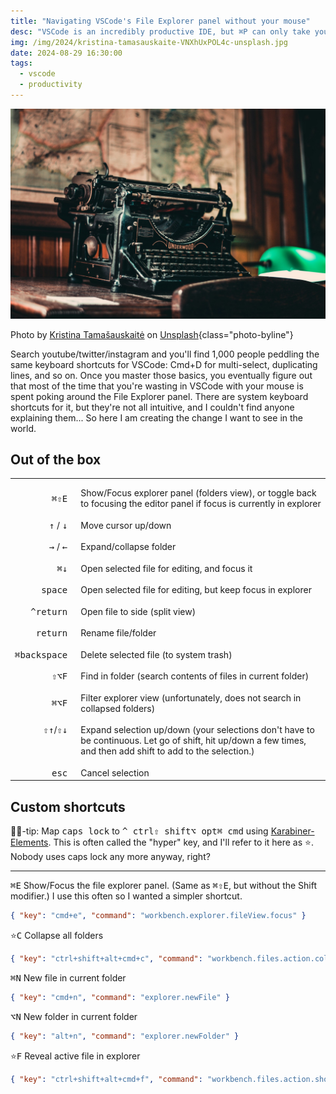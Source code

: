 ```yaml
---
title: "Navigating VSCode's File Explorer panel without your mouse"
desc: "VSCode is an incredibly productive IDE, but ⌘P can only take you so far. Nobody was sharing keyboard shortcuts/tips for navigating the Explorer panel, so I figured it out for myself, and I'm sharing it here."
img: /img/2024/kristina-tamasauskaite-VNXhUxPOL4c-unsplash.jpg
date: 2024-08-29 16:30:00
tags:
  - vscode
  - productivity
---
```


![A very old typewriter](/img/2024/kristina-tamasauskaite-VNXhUxPOL4c-unsplash.jpg)

Photo by <a href="https://unsplash.com/@rani33?utm_content=creditCopyText&utm_medium=referral&utm_source=unsplash">Kristina Tamašauskaitė</a> on <a href="https://unsplash.com/photos/black-typewriter-on-table-VNXhUxPOL4c?utm_content=creditCopyText&utm_medium=referral&utm_source=unsplash">Unsplash</a>{class="photo-byline"}

Search youtube/twitter/instagram and you'll find 1,000 people peddling the same keyboard shortcuts for VSCode: Cmd+D for multi-select, duplicating lines, and so on. Once you master those basics, you eventually figure out that most of the time that you're wasting in VSCode with your mouse is spent poking around the File Explorer panel. There are system keyboard shortcuts for it, but they're not all intuitive, and I couldn't find anyone explaining them... So here I am creating the change I want to see in the world.

## Out of the box

<table class="kbd-list">
	<tr>
		<td><kbd>⌘</kbd><kbd>⇧</kbd><kbd>E</kbd></td>
		<td>Show/Focus explorer panel (folders view), or toggle back to focusing the editor panel if focus is currently in explorer</td>
	</tr>
	<tr>
		<td><kbd>↑</kbd> / <kbd>↓</kbd></td>
		<td>Move cursor up/down</td>
	</tr>
	<tr>
		<td><kbd>→</kbd> / <kbd>←</kbd></td>
		<td>Expand/collapse folder</td>
	</tr>
	<tr>
		<td><kbd>⌘</kbd><kbd>↓</kbd></td>
		<td>Open selected file for editing, and focus it</td>
	</tr>
	<tr>
		<td><kbd>space</kbd></td>
		<td>Open selected file for editing, but keep focus in explorer</td>
	</tr>
	<tr>
		<td><kbd>^</kbd><kbd>return</kbd></td>
		<td>Open file to side (split view)</td>
	</tr>
	<tr>
		<td><kbd>return</kbd></td>
		<td>Rename file/folder</td>
	</tr>
	<tr>
		<td><kbd>⌘</kbd><kbd>backspace</kbd></td>
		<td>Delete selected file (to system trash)</td>
	</tr>
	<tr>
		<td><kbd>⇧</kbd><kbd>⌥</kbd><kbd>F</kbd></td>
		<td>Find in folder (search contents of files in current folder)</td>
	</tr>
	<tr>
		<td><kbd>⌘</kbd><kbd>⌥</kbd><kbd>F</kbd></td>
		<td>Filter explorer view (unfortunately, does not search in collapsed folders)</td>
	</tr>
	<tr>
		<td nowrap valign="top"><kbd>⇧</kbd><kbd>↑</kbd>/<kbd>⇧</kbd><kbd>↓</kbd></td>
		<td>Expand selection up/down (your selections don't have to be continuous. Let go of shift, hit up/down a few times, and then add shift to add to the selection.)</td>
	</tr>
	<tr>
		<td><kbd>esc</kbd></td>
		<td>Cancel selection</td>
	</tr>
</table>

## Custom shortcuts

🤘🏻-tip: Map <kbd>caps lock</kbd> to <kbd>^ ctrl</kbd><kbd>⇧ shift</kbd><kbd>⌥ opt</kbd><kbd>⌘ cmd</kbd> using [Karabiner-Elements][ke]. This is often called the "hyper" key, and I'll refer to it here as <kbd>⭐</kbd>. Nobody uses caps lock any more anyway, right?

[ke]: https://karabiner-elements.pqrs.org/

---

<kbd>⌘</kbd><kbd>E</kbd> Show/Focus the file explorer panel. (Same as <kbd>⌘</kbd><kbd>⇧</kbd><kbd>E</kbd>, but without the Shift modifier.) I use this often so I wanted a simpler shortcut.

```json
{ "key": "cmd+e", "command": "workbench.explorer.fileView.focus" }
```

<kbd>⭐</kbd><kbd>C</kbd> Collapse all folders

```json
{ "key": "ctrl+shift+alt+cmd+c", "command": "workbench.files.action.collapseExplorerFolders" }
```

<kbd>⌘</kbd><kbd>N</kbd> New file in current folder

```json
{ "key": "cmd+n", "command": "explorer.newFile" }
```

<kbd>⌥</kbd><kbd>N</kbd> New folder in current folder

```json
{ "key": "alt+n", "command": "explorer.newFolder" }
```

<kbd>⭐</kbd><kbd>F</kbd> Reveal active file in explorer

```json
{ "key": "ctrl+shift+alt+cmd+f", "command": "workbench.files.action.showActiveFileInExplorer" }
```

<style>
	.kbd-list td {
		padding-top: 1em;
	}
	.kbd-list td:first-child {
		white-space: nowrap;
		text-align: right;
		padding-right: 1em;
	}
</style>

